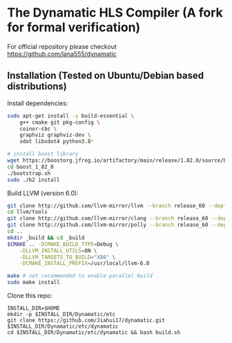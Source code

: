 # The Dynamatic HLS Compiler (A fork for formal verification)

For official repository please checkout https://github.com/lana555/dynamatic

## Installation (Tested on Ubuntu/Debian based distributions)

Install dependencies:
```sh
sudo apt-get install -y build-essential \
	g++ cmake git pkg-config \
	coinor-cbc \
	graphviz graphviz-dev \
	xdot libxdot4 python3.8*

# install boost library
wget https://boostorg.jfrog.io/artifactory/main/release/1.82.0/source/boost_1_82_0.tar.gz
cd boost_1_82_0
./bootstrap.sh
sudo ./b2 install
```

Build LLVM (version 6.0):
```sh
git clone http://github.com/llvm-mirror/llvm --branch release_60 --depth 1
cd llvm/tools
git clone http://github.com/llvm-mirror/clang --branch release_60 --depth 1
git clone http://github.com/llvm-mirror/polly --branch release_60 --depth 1
cd ..
mkdir _build && cd _build
$CMAKE .. -DCMAKE_BUILD_TYPE=Debug \
	-DLLVM_INSTALL_UTILS=ON \
	-DLLVM_TARGETS_TO_BUILD="X86" \
	-DCMAKE_INSTALL_PREFIX=/usr/local/llvm-6.0

make # not recommended to enable parallel build
sudo make install
```

Clone this repo:
```
INSTALL_DIR=$HOME
mkdir -p $INSTALL_DIR/Dynamatic/etc
git clone https://github.com/Jiahui17/dynamatic.git $INSTALL_DIR/Dynamatic/etc/dynamatic
cd $INSTALL_DIR/Dynamatic/etc/dynamatic && bash build.sh
```

